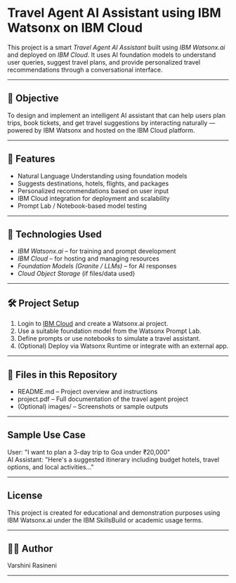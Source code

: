 #  Travel Agent AI Assistant using IBM Watsonx on IBM Cloud

This project is a smart *Travel Agent AI Assistant* built using *IBM Watsonx.ai* and deployed on *IBM Cloud*. It uses AI foundation models to understand user queries, suggest travel plans, and provide personalized travel recommendations through a conversational interface.

---

## 📌 Objective

To design and implement an intelligent AI assistant that can help users plan trips, book tickets, and get travel suggestions by interacting naturally — powered by IBM Watsonx and hosted on the IBM Cloud platform.

---

## 🌟 Features

-  Natural Language Understanding using foundation models
-  Suggests destinations, hotels, flights, and packages
-  Personalized recommendations based on user input
-  IBM Cloud integration for deployment and scalability
- Prompt Lab / Notebook-based model testing

---

## 🧰 Technologies Used

- *IBM Watsonx.ai* – for training and prompt development
- *IBM Cloud* – for hosting and managing resources
- *Foundation Models (Granite / LLMs)* – for AI responses
- *Cloud Object Storage* (if files/data used)

---

## 🛠 Project Setup

1. Login to [IBM Cloud](https://cloud.ibm.com) and create a Watsonx.ai project.
2. Use a suitable foundation model from the Watsonx Prompt Lab.
3. Define prompts or use notebooks to simulate a travel assistant.
4. (Optional) Deploy via Watsonx Runtime or integrate with an external app.

---

## 📁 Files in this Repository

- README.md – Project overview and instructions
- project.pdf – Full documentation of the travel agent project
- (Optional) images/ – Screenshots or sample outputs

---

##  Sample Use Case 

User: "I want to plan a 3-day trip to Goa under ₹20,000"  
AI Assistant: "Here's a suggested itinerary including budget hotels, travel options, and local activities…"

---

##  License

This project is created for educational and demonstration purposes using IBM Watsonx.ai under the IBM SkillsBuild or academic usage terms.

---

## 👩‍💻 Author

Varshini Rasineni  

---
